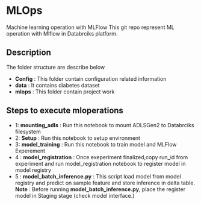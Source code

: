 # MLOps
Machine learning operation with MLFlow
This git repo represent ML operation with Mlflow in Databrciks platform.
## Description
The folder structure are describe below
- **Config** : This folder contain configuration related information
- **data** : It contains diabetes dataset
- **mlops** :  This folder contain project work
## Steps to execute mloperations
- 1: **mounting_adls** : Run this notebook to mount ADLSGen2 to Databrciks filesystem
- 2: **Setup** :  Run this notebook to setup environment
- 3: **model_training** : Run this notebook to train model and MLFlow Experement
- 4 : **model_registration** :  Once exeperiment finalized,copy run_id from experiment and run model_registration notebook to register model in model registry
- 5 : **model_batch_inference.py** : This script load model from model registry and predict on sample feature and store inference in delta table.
**Note** : Before running **model_batch_inference.py**, place the register model in Staging stage (check model interface.)

